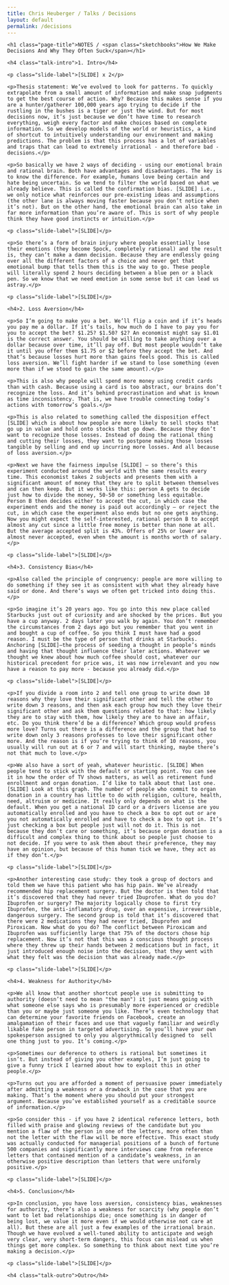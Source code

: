 ```yaml
---
title: Chris Heuberger / Talks / Decisions
layout: default
permalink: /decisions
---
```


<div class="main-content">

  <div class="talk-notes">

    <h1 class="page-title">NOTES / <span class="sketchbooks">How We Make Decisions And Why They Often Suck</span></h1>

    <h4 class="talk-intro">1. Intro</h4>

    <p class="slide-label">[SLIDE] x 2</p>

    <p>Thesis statement: We’ve evolved to look for patterns. To quickly extrapolate from a small amount of information and make snap judgments to get the best course of action. Why? Because this makes sense if you are a hunter/gatherer 100,000 years ago trying to decide if the rustling in the bushes is a tiger or just the wind. But for most decisions now, it’s just because we don’t have time to research everything, weigh every factor and make choices based on complete information. So we develop models of the world or heuristics, a kind of shortcut to intuitively understanding our environment and making predictions. The problem is that this process has a lot of variables and traps that can lead to extremely irrational - and therefore bad - decisions.</p>

    <p>So basically we have 2 ways of deciding - using our emotional brain and rational brain. Both have advantages and disadvantages. The key is to know the difference. For example, humans love being certain and hate being uncertain. So we tend to filter the world based on what we already believe. This is called the confirmation bias. [SLIDE] i.e., we only notice what reinforces our pre-existing ideas and assumptions (the other lane is always moving faster because you don’t notice when it’s not). But on the other hand, the emotional brain can also take in far more information than you’re aware of. This is sort of why people think they have good instincts or intuition.</p>

    <p class="slide-label">[SLIDE]</p>

    <p>So there’s a form of brain injury where people essentially lose their emotions (they become Spock, completely rational) and the result is, they can’t make a damn decision. Because they are endlessly going over all the different factors of a choice and never get that emotional bump that tells them this is the way to go. These people will literally spend 2 hours deciding between a blue pen or a black pen. So we know that we need emotion in some sense but it can lead us astray.</p>

    <p class="slide-label">[SLIDE]</p>

    <h4>2. Loss Aversion</h4>

    <p>So I’m going to make you a bet. We’ll flip a coin and if it’s heads you pay me a dollar. If it’s tails, how much do I have to pay you for you to accept the bet? $1.25? $1.50? $2? An economist might say $1.01 is the correct answer. You should be willing to take anything over a dollar because over time, it’ll pay off. But most people wouldn’t take it until you offer them $1.75 or $2 before they accept the bet. And that’s because losses hurt more than gains feels good. This is called loss aversion. We’ll fight harder if we stand to lose something (even more than if we stood to gain the same amount).</p>

    <p>This is also why people will spend more money using credit cards than with cash. Because using a card is too abstract, our brains don’t recognize the loss. And it’s behind procrastination and what is known as time inconsistency. That is, we have trouble connecting today’s actions with tomorrow’s goals.</p>

    <p>This is also related to something called the disposition effect [SLIDE] which is about how people are more likely to sell stocks that go up in value and hold onto stocks that go down. Because they don’t want to recognize those losses. Instead of doing the rational thing and cutting their losses, they want to postpone making those losses tangible by selling and end up incurring more losses. And all because of loss aversion.</p>

    <p>Next we have the fairness impulse [SLIDE] — so there’s this experiment conducted around the world with the same results every time. This economist takes 2 subjects and presents them with a significant amount of money that they are to split between themselves and can then keep. But it works like this: person A gets to decide just how to divide the money, 50-50 or something less equitable. Person B then decides either to accept the cut, in which case the experiment ends and the money is paid out accordingly — or reject the cut, in which case the experiment also ends but no one gets anything. Now you might expect the self-interested, rational person B to accept almost any cut since a little free money is better than none at all. But the average accepted split is 43%. Offers of 25% or lower are almost never accepted, even when the amount is months worth of salary.</p>

    <p class="slide-label">[SLIDE]</p>

    <h4>3. Consistency Bias</h4>

    <p>Also called the principle of congruency: people are more willing to do something if they see it as consistent with what they already have said or done. And there’s ways we often get tricked into doing this.</p>

    <p>So imagine it’s 20 years ago. You go into this new place called Starbucks just out of curiosity and are shocked by the prices. But you have a cup anyway. 2 days later you walk by again. You don’t remember the circumstances from 2 days ago but you remember that you went in and bought a cup of coffee. So you think I must have had a good reason. I must be the type of person that drinks at Starbucks. Anchoring [SLIDE]—the process of seeding a thought in people’s minds and having that thought influence their later actions. Whatever we thought we knew about how much coffee should cost, whatever our historical precedent for price was, it was now irrelevant and you now have a reason to pay more - because you already did.</p>

    <p class="slide-label">[SLIDE]</p>

    <p>If you divide a room into 2 and tell one group to write down 10 reasons why they love their significant other and tell the other to write down 3 reasons, and then ask each group how much they love their significant other and ask them questions related to that: how likely they are to stay with them, how likely they are to have an affair, etc. Do you think there’d be a difference? Which group would profess more love? Turns out there is a difference and the group that had to write down only 3 reasons professes to love their significant other more. And the reason is if you’re trying to think of 10 reasons, you usually will run out at 6 or 7 and will start thinking, maybe there’s not that much to love.</p>

    <p>We also have a sort of yeah, whatever heuristic. [SLIDE] When people tend to stick with the default or starting point. You can see it in how the order of TV shows matters, as well as retirement fund enrollment and organ donation. I’d like to talk about that last one. [SLIDE] Look at this graph. The number of people who commit to organ donation in a country has little to do with religion, culture, health, need, altruism or medicine. It really only depends on what is the default. When you get a national ID card or a drivers license are you automatically enrolled and you have to check a box to opt out or are you not automatically enrolled and have to check a box to opt in. It’s just checking a box but people just will not do it. This is not because they don’t care or something, it’s because organ donation is a difficult and complex thing to think about so people just choose to not decide. If you were to ask them about their preference, they may have an opinion, but because of this human tick we have, they act as if they don’t.</p>

    <p class="slide-label">[SLIDE]</p>

    <p>Another interesting case study: they took a group of doctors and told them we have this patient who has hip pain. We’ve already recommended hip replacement surgery. But the doctor is then told that it’s discovered that they had never tried Ibuprofen. What do you do? Ibuprofen or surgery? The majority logically chose to first try Ibuprofen, the anti-inflamatory drug, over an expensive, irreversible, dangerous surgery. The second group is told that it’s discovered that there were 2 medications they had never tried, Ibuprofen and Piroxicam. Now what do you do? The conflict between Piroxicam and Ibuprofen was sufficiently large that 75% of the doctors chose hip replacement. Now it’s not that this was a conscious thought process where they threw up their hands between 2 medications but in fact, it just introduced enough noise into the decision, that they went with what they felt was the decision that was already made.</p>

    <p class="slide-label">[SLIDE]</p>

    <h4>4. Weakness for Authority</h4>

    <p>We all know that another shortcut people use is submitting to authority (doesn’t need to mean "the man") it just means going with what someone else says who is presumably more experienced or credible than you or maybe just someone you like. There’s even technology that can determine your favorite friends on Facebook, create an amalgamation of their faces and use that vaguely familiar and weirdly likable fake person in targeted advertising. So you’ll have your own spokesperson assigned to only you algorythmically designed to  sell one thing just to you. It’s coming.</p>

    <p>Sometimes our deference to others is rational but sometimes it isn’t. But instead of giving you other examples, I’m just going to give a funny trick I learned about how to exploit this in other people.</p>

    <p>Turns out you are afforded a moment of persuasive power immediately after admitting a weakness or a drawback in the case that you are making. That’s the moment where you should put your strongest argument. Because you’ve established yourself as a creditable source of information.</p>

    <p>So consider this - if you have 2 identical reference letters, both filled with praise and glowing reviews of the candidate but you mention a flaw of the person in one of the letters, more often than not the letter with the flaw will be more effective. This exact study was actually conducted for managerial positions of a bunch of fortune 500 companies and significantly more interviews came from reference letters that contained mention of a candidate’s weakness, in an otherwise positive description than letters that were uniformly positive.</p>

    <p class="slide-label">[SLIDE]</p>

    <h4>5. Conclusion</h4>

    <p>In conclusion, you have loss aversion, consistency bias, weaknesses for authority, there’s also a weakness for scarcity (why people don’t want to let bad relationships die; once something is in danger of being lost, we value it more even if we would otherwise not care at all). But these are all just a few examples of the irrational brain. Though we have evolved a well-tuned ability to anticipate and weigh very clear, very short-term dangers, this focus can mislead us when things get more complex. So something to think about next time you’re making a decision.</p>

    <p class="slide-label">[SLIDE]</p>

    <h4 class="talk-outro">Outro</h4>

  </div>

</div>